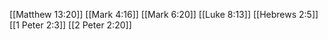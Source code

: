 [[Matthew 13:20]]
[[Mark 4:16]]
[[Mark 6:20]]
[[Luke 8:13]]
[[Hebrews 2:5]]
[[1 Peter 2:3]]
[[2 Peter 2:20]]
